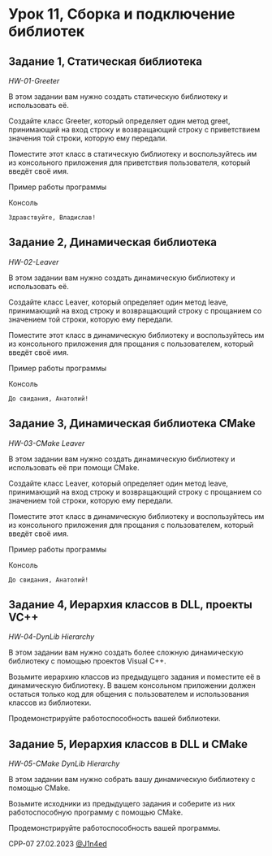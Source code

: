 # Урок 11, Сборка и подключение библиотек
## Задание 1, Статическая библиотека
*HW-01-Greeter*

В этом задании вам нужно создать статическую библиотеку и использовать её.

Создайте класс Greeter, который определяет один метод greet, принимающий на вход строку и возвращающий строку с приветствием значения той строки, которую ему передали.

Поместите этот класс в статическую библиотеку и воспользуйтесь им из консольного приложения для приветствия пользователя, который введёт своё имя.

Пример работы программы

Консоль


```Введите имя: Владислав
Здравствуйте, Владислав!
```

## Задание 2, Динамическая библиотека
*HW-02-Leaver*

В этом задании вам нужно создать динамическую библиотеку и использовать её.

Создайте класс Leaver, который определяет один метод leave, принимающий на вход строку и возвращающий строку с прощанием со значением той строки, которую ему передали.

Поместите этот класс в динамическую библиотеку и воспользуйтесь им из консольного приложения для прощания с пользователем, который введёт своё имя.

Пример работы программы

Консоль

```Введите имя: Анатолий
До свидания, Анатолий!
```

## Задание 3, Динамическая библиотека CMake
*HW-03-CMake Leaver*

В этом задании вам нужно создать динамическую библиотеку и использовать её при помощи CMake.

Создайте класс Leaver, который определяет один метод leave, принимающий на вход строку и возвращающий строку с прощанием со значением той строки, которую ему передали.

Поместите этот класс в динамическую библиотеку и воспользуйтесь им из консольного приложения для прощания с пользователем, который введёт своё имя.

Пример работы программы

Консоль

```Введите имя: Анатолий
До свидания, Анатолий!
```

## Задание 4, Иерархия классов в DLL, проекты VC++
*HW-04-DynLib Hierarchy*

В этом задании вам нужно создать более сложную динамическую библиотеку с помощью проектов Visual C++.

Возьмите иерархию классов из предыдущего задания и поместите её в динамическую библиотеку. 
В вашем консольном приложении должен остаться только код для общения с пользователем и использования классов из библиотеки.

Продемонстрируйте работоспособность вашей библиотеки.

## Задание 5, Иерархия классов в DLL и CMake
*HW-05-CMake DynLib Hierarchy*

В этом задании вам нужно собрать вашу динамическую библиотеку с помощью CMake.

Возьмите исходники из предыдущего задания и соберите из них работоспособную программу с помощью CMake.

Продемонстрируйте работоспособность вашей программы.

CPP-07
27.02.2023
[@J1n4ed](https://github.com/J1n4ed)